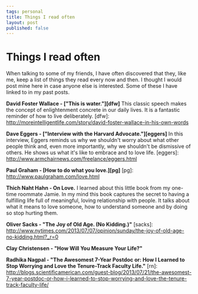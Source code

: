 ```yaml
--- 
tags: personal
title: Things I read often
layout: post
published: false
---
```


# Things I read often

When talking to some of my friends, I have often discovered that they, like me, keep a list of things they read every now and then. I thought I would post mine here in case anyone else is interested. Some of these I have linked to in my past posts. 

__David Foster Wallace - ["This is water."][dfw]__ 
This classic speech makes the concept of enlightenment concrete in our daily lives. It is a fantastic reminder of how to live deliberately. 
[dfw]: http://moreintelligentlife.com/story/david-foster-wallace-in-his-own-words

__Dave Eggers - ["Interview with the Harvard Advocate."][eggers]__ 
In this interview, Eggers reminds us why we shouldn't worry about what other people think and, even more importantly, why we shouldn't be dismissive of others. He shows us what it's like to embrace and to love life. 
[eggers]: http://www.armchairnews.com/freelance/eggers.html

__Paul Graham - [How to do what you love.][pg]__ 
[pg]: http://www.paulgraham.com/love.html

__Thich Naht Hahn - On Love.__ 
I learned about this little book from my one-time roommate Jamie. In my mind this book captures the secret to having a fulfilling life full of meaningful, loving relationship with people. It talks about what it means to love someone, how to understand someone and by doing so stop hurting them. 

__Oliver Sacks - "The Joy of Old Age. (No Kidding.)"__
[sacks]: http://www.nytimes.com/2013/07/07/opinion/sunday/the-joy-of-old-age-no-kidding.html?_r=0

__Clay Christensen - "How Will You Measure Your Life?"__

__Radhika Nagpal - "The Awesomest 7-Year Postdoc or: How I Learned to Stop Worrying and Love the Tenure-Track Faculty Life."__
[rn]: http://blogs.scientificamerican.com/guest-blog/2013/07/21/the-awesomest-7-year-postdoc-or-how-i-learned-to-stop-worrying-and-love-the-tenure-track-faculty-life/
